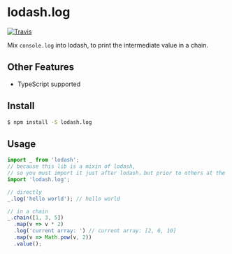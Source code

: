 # lodash.log

[![Travis](https://img.shields.io/travis/alanwei0/lodash.log.svg)](https://img.shields.io/travis/alanwei0/lodash.log.svg)

Mix `console.log` into lodash, to print the intermediate value in a chain.

## Other Features

- TypeScript supported

## Install

```sh
$ npm install -S lodash.log
```

## Usage

```javascript
import _ from 'lodash';
// because this lib is a mixin of lodash, 
// so you must import it just after lodash，but prior to others at the beginning of the program
import 'lodash.log';

// directly
_.log('hello world'); // hello world

// in a chain
_.chain([1, 3, 5])
  .map(v => v * 2)
  .log('current array: ') // current array: [2, 6, 10]
  .map(v => Math.pow(v, 2))
  .value();
```
